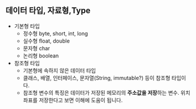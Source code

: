 ## 데이터 타입, 자료형,Type

- 기본형 타입
  - 정수형 byte, short, int, long
  - 실수형 float, double
  - 문자형 char
  - 논리형 boolean
- 참조형 타입
  - 기본형에 속하지 않은 데이터 타입
  - 클래스, 배열, 인터페이스, 문자열(String, immutable?) 등이 참조형 타입이다. 
  - 참조형 변수의 특징은 데이터가 저장된 메모리의 **주소값을 저장**하는 변수. 
    위치 좌표를 저장한다고 보면 이해에 도움이 됩니다. 